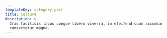 ```yaml
---
templateKey: category-post
title: Culture
description: >-
  Cras facilisis lacus congue libero viverra, in eleifend quam accumsan. Nunc eu
  consectetur magna.
---
```

